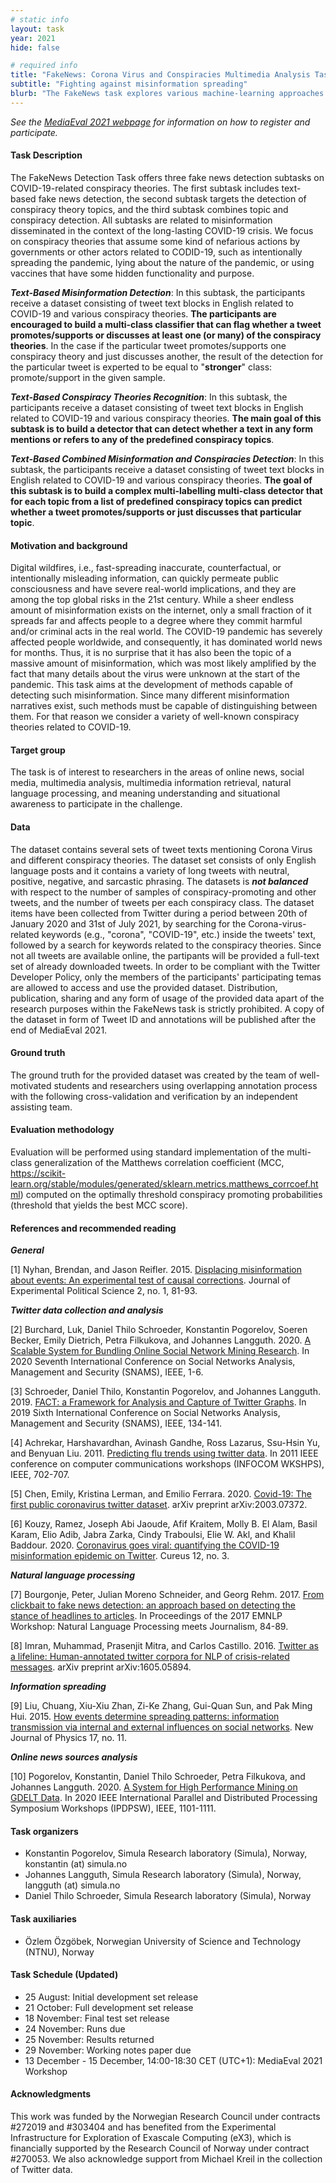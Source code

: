 ```yaml
---
# static info
layout: task
year: 2021
hide: false 

# required info
title: "FakeNews: Corona Virus and Conspiracies Multimedia Analysis Task"
subtitle: "Fighting against misinformation spreading"
blurb: "The FakeNews task explores various machine-learning approaches to automatically detect misinformation and its spreaders in social networks."
---
```


<!-- # please respect the structure below-->
*See the [MediaEval 2021 webpage](https://multimediaeval.github.io/editions/2021/) for information on how to register and participate.*

#### Task Description

The FakeNews Detection Task offers three fake news detection subtasks on COVID-19-related conspiracy theories. The first subtask includes text-based fake news detection, the second subtask targets the detection of conspiracy theory topics, and the third subtask combines topic and conspiracy detection. All subtasks are related to misinformation disseminated in the context of the long-lasting COVID-19 crisis. We focus on conspiracy theories that assume some kind of nefarious actions by governments or other actors related to CODID-19, such as intentionally spreading the pandemic, lying about the nature of the pandemic, or using vaccines that have some hidden functionality and purpose.

***Text-Based Misinformation Detection***: In this subtask, the participants receive a dataset consisting of tweet text blocks in English related to COVID-19 and various conspiracy theories. **The participants are encouraged to build a multi-class classifier that can flag whether a tweet promotes/supports or discusses at least one (or many) of the conspiracy theories**. In the case if the particular tweet promotes/supports one conspiracy theory and just discusses another, the result of the detection for the particular tweet is experted to be equal to "**stronger**" class: promote/support in the given sample.

***Text-Based Conspiracy Theories Recognition***: In this subtask, the participants receive a dataset consisting of tweet text blocks in English related to COVID-19 and various conspiracy theories. **The main goal of this subtask is to build a detector that can detect whether a text in any form mentions or refers to any of the predefined conspiracy topics**.

***Text-Based Combined Misinformation and Conspiracies Detection***: In this subtask, the participants receive a dataset consisting of tweet text blocks in English related to COVID-19 and various conspiracy theories. **The goal of this subtask is to build a complex multi-labelling multi-class detector that for each topic from a list of predefined conspiracy topics can predict whether a tweet promotes/supports or just discusses that particular topic**.



#### Motivation and background

Digital wildfires, i.e., fast-spreading inaccurate, counterfactual, or intentionally misleading information, can quickly permeate public consciousness and have severe real-world implications, and they are among the top global risks in the 21st century. While a sheer endless amount of misinformation exists on the internet, only a small fraction of it spreads far and affects people to a degree where they commit harmful and/or criminal acts in the real world. The COVID-19 pandemic has severely affected people worldwide, and consequently, it has dominated world news for months. Thus, it is no surprise that it has also been the topic of a massive amount of misinformation, which was most likely amplified by the fact that many details about the virus were unknown at the start of the pandemic. This task aims at the development of methods capable of detecting such misinformation. Since many different misinformation narratives exist, such methods must be capable of distinguishing between them. For that reason we consider a variety of well-known conspiracy theories related to COVID-19.   


#### Target group

The task is of interest to researchers in the areas of online news, social media, multimedia analysis, multimedia information retrieval, natural language processing, and meaning understanding and situational awareness to participate in the challenge.


#### Data

The dataset contains several sets of tweet texts mentioning Corona Virus and different conspiracy theories. The dataset set consists of only English language posts and it contains a variety of long tweets with neutral, positive, negative, and sarcastic phrasing. The datasets is ***not balanced*** with respect to the number of samples of conspiracy-promoting and other tweets, and the number of tweets per each conspiracy class. The dataset items have been collected from Twitter during a period between 20th of January 2020 and 31st of July 2021, by searching for the Corona-virus-related keywords (e.g., "corona", "COVID-19", etc.) inside the tweets' text, followed by a search for keywords related to the conspiracy theories. Since not all tweets are available online, the partipants will be provided a full-text set of already downloaded tweets. In order to be compliant with the Twitter Developer Policy, only the members of the participants' participating temas are allowed to access and use the provided dataset. Distribution, publication, sharing and any form of usage of the provided data apart of the research purposes within the FakeNews task is strictly prohibited. A copy of the dataset in form of Tweet ID and annotations will be published after the end of MediaEval 2021.


#### Ground truth

The ground truth for the provided dataset was created by the team of well-motivated students and researchers using overlapping annotation process with the following cross-validation and verification by an independent assisting team.


#### Evaluation methodology

Evaluation will be performed using standard implementation of the multi-class generalization of the Matthews correlation coefficient (MCC, https://scikit-learn.org/stable/modules/generated/sklearn.metrics.matthews_corrcoef.html) computed on the optimally threshold conspiracy promoting probabilities (threshold that yields the best MCC score).

#### References and recommended reading
<!-- # Please use the ACM format for references https://www.acm.org/publications/authors/reference-formatting (but no DOI needed)-->
<!-- # The paper title should be a hyperlink leading to the paper online-->

***General***

[1] Nyhan, Brendan, and Jason Reifler. 2015. [Displacing misinformation about events: An experimental test of causal corrections](https://www.cambridge.org/core/journals/journal-of-experimental-political-science/article/displacing-misinformation-about-events-an-experimental-test-of-causal-corrections/69550AB61F4E3F7C2CD03532FC740D05#). Journal of Experimental Political Science 2, no. 1, 81-93.

***Twitter data collection and analysis***

[2] Burchard, Luk, Daniel Thilo Schroeder, Konstantin Pogorelov, Soeren Becker, Emily Dietrich, Petra Filkukova, and Johannes Langguth. 2020. [A Scalable System for Bundling Online Social Network Mining Research](https://ieeexplore.ieee.org/document/9336577). In 2020 Seventh International Conference on Social Networks Analysis, Management and Security (SNAMS), IEEE, 1-6.

[3] Schroeder, Daniel Thilo, Konstantin Pogorelov, and Johannes Langguth. 2019. [FACT: a Framework for Analysis and Capture of Twitter Graphs](https://ieeexplore.ieee.org/document/8931870). In 2019 Sixth International Conference on Social Networks Analysis, Management and Security (SNAMS), IEEE, 134-141.

[4] Achrekar, Harshavardhan, Avinash Gandhe, Ross Lazarus, Ssu-Hsin Yu, and Benyuan Liu. 2011. [Predicting flu trends using twitter data](https://ieeexplore.ieee.org/document/5928903). In 2011 IEEE conference on computer communications workshops (INFOCOM WKSHPS), IEEE, 702-707.

[5] Chen, Emily, Kristina Lerman, and Emilio Ferrara. 2020. [Covid-19: The first public coronavirus twitter dataset](https://arxiv.org/abs/2003.07372v1?utm_source=feedburner&utm_medium=feed&utm_campaign=Feed%3A+CoronavirusArXiv+%28Coronavirus+Research+at+ArXiv%29). arXiv preprint arXiv:2003.07372.

[6] Kouzy, Ramez, Joseph Abi Jaoude, Afif Kraitem, Molly B. El Alam, Basil Karam, Elio Adib, Jabra Zarka, Cindy Traboulsi, Elie W. Akl, and Khalil Baddour. 2020. [Coronavirus goes viral: quantifying the COVID-19 misinformation epidemic on Twitter](https://www.ncbi.nlm.nih.gov/pmc/articles/PMC7152572/). Cureus 12, no. 3.

***Natural language processing***

[7] Bourgonje, Peter, Julian Moreno Schneider, and Georg Rehm. 2017. [From clickbait to fake news detection: an approach based on detecting the stance of headlines to articles](https://www.aclweb.org/anthology/W17-4215/). In Proceedings of the 2017 EMNLP Workshop: Natural Language Processing meets Journalism, 84-89.

[8] Imran, Muhammad, Prasenjit Mitra, and Carlos Castillo. 2016. [Twitter as a lifeline: Human-annotated twitter corpora for NLP of crisis-related messages](https://arxiv.org/abs/1605.05894). arXiv preprint arXiv:1605.05894.

***Information spreading***

[9] Liu, Chuang, Xiu-Xiu Zhan, Zi-Ke Zhang, Gui-Quan Sun, and Pak Ming Hui. 2015. [How events determine spreading patterns: information transmission via internal and external influences on social networks](https://iopscience.iop.org/article/10.1088/1367-2630/17/11/113045/pdf). New Journal of Physics 17, no. 11.

***Online news sources analysis***

[10] Pogorelov, Konstantin, Daniel Thilo Schroeder, Petra Filkukova, and Johannes Langguth. 2020. [A System for High Performance Mining on GDELT Data](https://ieeexplore.ieee.org/document/9150419). In 2020 IEEE International Parallel and Distributed Processing Symposium Workshops (IPDPSW), IEEE, 1101-1111.


#### Task organizers
* Konstantin Pogorelov, Simula Research laboratory (Simula), Norway, konstantin (at) simula.no
* Johannes Langguth, Simula Research laboratory (Simula), Norway, langguth (at) simula.no
* Daniel Thilo Schroeder, Simula Research laboratory (Simula), Norway


#### Task auxiliaries
* Özlem Özgöbek, Norwegian University of Science and Technology (NTNU), Norway

#### Task Schedule (Updated)
* 25 August: Initial development set release
* 21 October: Full development set release
* 18 November: Final test set release
* 24 November: Runs due <!-- # Replace XX with your date. We suggest setting enough time in order to have enough time to assess and return the results by the Results returned deadline-->
* 25 November: Results returned  <!-- Replace XX with your date. Latest possible should be 15 November-->
* 29 November: Working notes paper due  <!-- Fixed. Please do not change. Exact date to be decided-->
* 13 December - 15 December, 14:00-18:30 CET (UTC+1): MediaEval 2021 Workshop  <!-- Fixed. Please do not change. Exact date to be decided-->


#### Acknowledgments
This work was funded by the Norwegian Research Council under contracts #272019 and #303404 and has benefited from the Experimental Infrastructure for Exploration of Exascale Computing (eX3), which is financially supported by the Research Council of Norway under contract #270053. We also acknowledge support from Michael Kreil in the collection of Twitter data.
